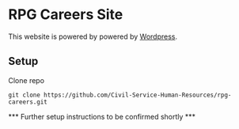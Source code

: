 # RPG Careers Site

This website is powered by powered by [Wordpress](https://wordpress.org/).

## Setup

Clone repo
```
git clone https://github.com/Civil-Service-Human-Resources/rpg-careers.git
```

*** Further setup instructions to be confirmed shortly ***